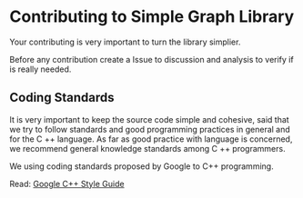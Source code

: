 # Contributing to Simple Graph Library

Your contributing is very important to turn the library simplier.

Before any contribution create a Issue to discussion and analysis to verify if is really needed.

## Coding Standards

It is very important to keep the source code simple and cohesive, said that we try to follow standards and good programming practices in general and for the C ++ language. As far as good practice with language is concerned, we recommend general knowledge standards among C ++ programmers. 

We using coding standards proposed by Google to C++ programming.

Read: [Google C++ Style Guide](https://google.github.io/styleguide/cppguide.html)


